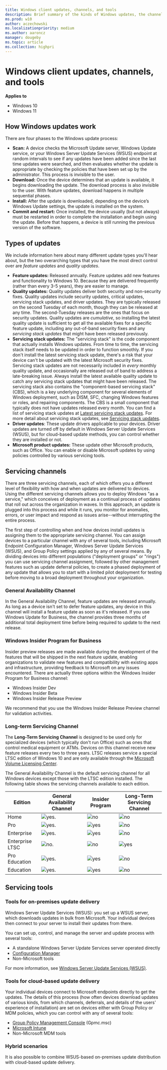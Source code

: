 ```yaml
---
title: Windows client updates, channels, and tools
description: Brief summary of the kinds of Windows updates, the channels they are served through, and the tools for managing them
ms.prod: w10
author: aczechowski
ms.localizationpriority: medium
ms.author: aaroncz
manager: dougeby
ms.topic: article
ms.collection: highpri
---
```


# Windows client updates, channels, and tools

**Applies to**

- Windows 10
- Windows 11

## How Windows updates work

There are four phases to the Windows update process:

- **Scan:** A device checks the Microsoft Update server, Windows Update service, or your Windows Server Update Services (WSUS) endpoint at random intervals to see if any updates have been added since the last time updates were searched, and then evaluates whether the update is appropriate by checking the policies that have been set up by the
administrator. This process is invisible to the user.
- **Download:** Once the device determines that an update is available, it begins downloading the update. The download process is also invisible to the user. With feature updates, download happens in multiple
sequential phases.
- **Install:** After the update is downloaded, depending on the device’s Windows Update settings, the update is installed on the system.
- **Commit and restart:** Once installed, the device usually (but not always) must be restarted in order to complete the installation and begin using the update. Before that happens, a device is still running the previous
version of the software.

## Types of updates

We include information here about many different update types you'll hear about, but the two overarching types that you have the most direct control over are *feature updates* and *quality updates*. 

- **Feature updates:** Released annually. Feature updates add new features and functionality to Windows 10. Because they are delivered frequently (rather than every 3-5 years), they are easier to manage.
- **Quality updates:** Quality updates deliver both security and non-security fixes. Quality updates include security updates, critical updates, servicing stack updates, and driver updates. They are typically released on the second Tuesday of each month, though they can be released at any time. The second-Tuesday releases are the ones that focus on security updates. Quality updates are *cumulative*, so installing the latest quality update is sufficient to get all the available fixes for a specific feature update, including any out-of-band security fixes and any *servicing stack updates* that might have been released previously.
- **Servicing stack updates:** The "servicing stack" is the code component that actually installs Windows updates. From time to time, the servicing stack itself needs to be updated in order to function smoothly. If you don't install the latest servicing stack update, there's a risk that your device can't be updated with the latest Microsoft security fixes. Servicing stack updates are not necessarily included in *every* monthly quality update, and occasionally are released out of band to address a late-breaking issue. Always install the latest available quality update to catch any servicing stack updates that might have been released. The servicing stack also contains the "component-based servicing stack" (CBS), which is a key underlying component for several elements of Windows deployment, such as DISM, SFC, changing Windows features or roles, and repairing components. The CBS is a small component that typically does not have updates released every month. You can find a list of servicing stack updates at [Latest servicing stack updates](https://portal.msrc.microsoft.com/security-guidance/advisory/ADV990001). For more detail about servicing stack updates, see [Servicing stack updates](servicing-stack-updates.md).
- **Driver updates**: These update drivers applicable to your devices. Driver updates are turned off by default in Windows Server Update Services (WSUS), but for cloud-based update methods, you can control whether they are installed or not.
- **Microsoft product updates:** These update other Microsoft products, such as Office. You can enable or disable Microsoft updates by using policies controlled by various servicing tools.


## Servicing channels

There are three servicing channels, each of which offers you a different level of flexibility with how and when updates are delivered to devices. Using the different servicing channels allows you to deploy Windows "as a service," which conceives of deployment as a continual process of updates that roll out across the organization in waves. In this approach, an update is plugged into this process and while it runs, you monitor for anomalies, errors, or user impact and respond as issues arise--without interrupting the entire process.

The first step of controlling when and how devices install updates is assigning them to the appropriate servicing channel. You can assign devices to a particular channel with any of several tools, including Microsoft Endpoint Configuration Manager, Windows Server Update Services (WSUS), and Group Policy settings applied by any of several means. By dividing devices into different populations ("deployment groups" or "rings") you can use servicing channel assignment, followed by other management features such as update deferral policies, to create a phased deployment of any update that allows you to start with a limited pilot deployment for testing before moving to a broad deployment throughout your organization.


### General Availability Channel

In the General Availability Channel, feature updates are released annually. As long as a device isn't set to defer feature updates, any device in this channel will install a feature update as soon as it's released. If you use Windows Update for Business, the channel provides three months of additional total deployment time before being required to update to the next release.


### Windows Insider Program for Business

Insider preview releases are made available during the development of the features that will be shipped in the next feature update, enabling organizations to validate new features and compatibility with existing apps and infrastructure, providing feedback to Microsoft on any issues encountered. There are actually three options within the Windows Insider Program for Business channel:

- Windows Insider Dev
- Windows Insider Beta
- Windows Insider Release Preview

We recommend that you use the Windows Insider Release Preview channel for validation activities.


### Long-term Servicing Channel

The **Long-Term Servicing Channel** is designed to be used only for specialized devices (which typically don't run Office) such as ones that control medical equipment or ATMs. Devices on this channel receive new feature releases every two to three years. LTSC releases service a special LTSC edition of Windows 10 and are only available through the [Microsoft Volume Licensing Center](https://www.microsoft.com/Licensing/servicecenter/default.aspx).

The General Availability Channel is the default servicing channel for all Windows devices except those with the LTSC edition installed. The following table shows the servicing channels available to each edition. 


| Edition | General Availability Channel | Insider Program | Long-Term Servicing Channel |
| --- | --- | --- | --- |
| Home | ![yes.](images/checkmark.png)|![no](images/crossmark.png)    | ![no](images/crossmark.png)|
| Pro | ![yes.](images/checkmark.png) | ![yes](images/checkmark.png) |  ![no](images/crossmark.png)|
| Enterprise  | ![yes.](images/checkmark.png) |![yes](images/checkmark.png)  |  ![no](images/crossmark.png)|
| Enterprise LTSC  | ![no.](images/crossmark.png) |![no](images/crossmark.png) |   ![yes](images/checkmark.png)|
| Pro Education | ![yes.](images/checkmark.png) | ![yes](images/checkmark.png) |  ![no](images/crossmark.png)|
| Education  | ![yes.](images/checkmark.png) | ![yes](images/checkmark.png) |  ![no](images/crossmark.png)|

## Servicing tools

### Tools for on-premises update delivery

Windows Server Update Services (WSUS): you set up a WSUS server, which downloads updates in bulk from Microsoft. Your individual devices then connect to your server to install their updates from there.

You can set up, control, and manage the server and update process with several tools:

- A standalone Windows Server Update Services server operated directly
- [Configuration Manager](deploy-updates-configmgr.md)
- Non-Microsoft tools

For more information, see [Windows Server Update Services (WSUS)](/windows-server/administration/windows-server-update-services/get-started/windows-server-update-services-wsus).

### Tools for cloud-based update delivery

Your individual devices connect to Microsoft endpoints directly to get the updates. The details of this process (how often devices download updates of various kinds, from which channels, deferrals, and details of the users' experience of installation) are set on devices either with Group Policy or MDM policies, which you can control with any of several tools:

- [Group Policy Management Console](waas-wufb-group-policy.md) (Gpmc.msc)
- [Microsoft Intune](waas-wufb-intune.md)
- Non-Microsoft MDM tools

### Hybrid scenarios

It is also possible to combine WSUS-based on-premises update distribution with cloud-based update delivery.
